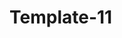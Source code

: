 # Template-11

<!--

index.html (66 tem3 11)

D:\1a = مسار تعليم الويب الزيرو\1a1 = Front\A2 = تعلم المهارات الاساسية للوظيفة\3 = تطبيقات HTML + CSS\3 = 3 التطبيق العملي الثالث\الملفات\tem 3

-->
